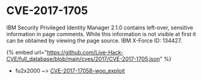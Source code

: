 # CVE-2017-1705

IBM Security Privileged Identity Manager 2.1.0 contains left-over, sensitive information in page comments. While this information is not visible at first it can be obtained by viewing the page source. IBM X-Force ID: 134427.

{% embed url="https://github.com/Live-Hack-CVE/full_database/blob/main/cves/2017/CVE-2017-1705.json" %}


* fu2x2000 ~> [CVE-2017-17058-woo_exploit](https://www.alice-snow.ru/2017/database/cve-2017-1705/cve-2017-17058-woo_exploit-fu2x2000)